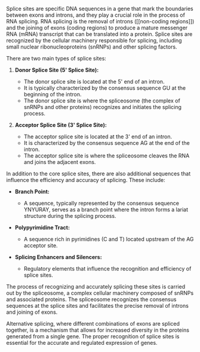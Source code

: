 Splice sites are specific DNA sequences in a gene that mark the boundaries between exons and introns, and they play a crucial role in the process of RNA splicing. RNA splicing is the removal of introns ([[non-coding regions]]) and the joining of exons (coding regions) to produce a mature messenger RNA (mRNA) transcript that can be translated into a protein. Splice sites are recognized by the cellular machinery responsible for splicing, including small nuclear ribonucleoproteins (snRNPs) and other splicing factors.

There are two main types of splice sites:

1. **Donor Splice Site (5' Splice Site):**
   - The donor splice site is located at the 5' end of an intron.
   - It is typically characterized by the consensus sequence GU at the beginning of the intron.
   - The donor splice site is where the spliceosome (the complex of snRNPs and other proteins) recognizes and initiates the splicing process.

2. **Acceptor Splice Site (3' Splice Site):**
   - The acceptor splice site is located at the 3' end of an intron.
   - It is characterized by the consensus sequence AG at the end of the intron.
   - The acceptor splice site is where the spliceosome cleaves the RNA and joins the adjacent exons.

In addition to the core splice sites, there are also additional sequences that influence the efficiency and accuracy of splicing. These include:

- **Branch Point:**
  - A sequence, typically represented by the consensus sequence YNYURAY, serves as a branch point where the intron forms a lariat structure during the splicing process.

- **Polypyrimidine Tract:**
  - A sequence rich in pyrimidines (C and T) located upstream of the AG acceptor site.

- **Splicing Enhancers and Silencers:**
  - Regulatory elements that influence the recognition and efficiency of splice sites.

The process of recognizing and accurately splicing these sites is carried out by the spliceosome, a complex cellular machinery composed of snRNPs and associated proteins. The spliceosome recognizes the consensus sequences at the splice sites and facilitates the precise removal of introns and joining of exons.

Alternative splicing, where different combinations of exons are spliced together, is a mechanism that allows for increased diversity in the proteins generated from a single gene. The proper recognition of splice sites is essential for the accurate and regulated expression of genes.
